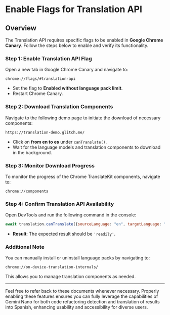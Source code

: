 # Enable Flags for Translation API

## Overview

The Translation API requires specific flags to be enabled in **Google Chrome Canary**. Follow the steps below to enable and verify its functionality.

### Step 1: Enable Translation API Flag

Open a new tab in Google Chrome Canary and navigate to:

```
chrome://flags/#translation-api
```

- Set the flag to **Enabled without language pack limit**.
- Restart Chrome Canary.

### Step 2: Download Translation Components

Navigate to the following demo page to initiate the download of necessary components:

```
https://translation-demo.glitch.me/
```

- Click on **from en to es** under `canTranslate()`.
- Wait for the language models and translation components to download in the background.

### Step 3: Monitor Download Progress

To monitor the progress of the Chrome TranslateKit components, navigate to:

```
chrome://components
```

### Step 4: Confirm Translation API Availability

Open DevTools and run the following command in the console:

```javascript
await translation.canTranslate({sourceLanguage: "en", targetLanguage: "es"});
```

- **Result**: The expected result should be `'readily'`.

### Additional Note

You can manually install or uninstall language packs by navigating to:

```
chrome://on-device-translation-internals/
```

This allows you to manage translation components as needed.

---

Feel free to refer back to these documents whenever necessary. Properly enabling these features ensures you can fully leverage the capabilities of Gemini Nano for both code refactoring detection and translation of results into Spanish, enhancing usability and accessibility for diverse users.

